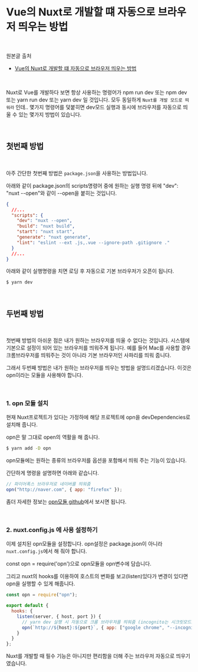 # Vue의 Nuxt로 개발할 떄 자동으로 브라우저 띄우는 방법

<br/>

원본글 출처

- [Vue의 Nuxt로 개발할 떄 자동으로 브라우저 띄우는 방법](https://ux.stories.pe.kr/148)

<br/>

Nuxt로 Vue를 개발하다 보면 항상 사용하는 명령어가 npm run dev 또는 npm dev 또는 yarn run dev 또는 yarn dev 일 것입니다.
모두 동일하게 `Nuxt를 개발 모드로 띄워라` 인데.. 몇가지 명령어를 덫붙히면 dev모드 실행과 동시에 브라우저를 자동으로 띄 울 수 있는 몇가지 방법이 있습니다.

<br/>

## 첫번째 방법

<br/>

아주 간단한 첫번째 방법은 `package.json`을 사용하는 방법입니다.

아래와 같이 package.json의 scripts명령어 중에 원하는 실행 명령 뒤에 "dev": "nuxt --open"와 같이 --open을 붙히는 것입니다.

```json
{
  //...
  "scripts": {
    "dev": "nuxt --open",
    "build": "nuxt build",
    "start": "nuxt start",
    "generate": "nuxt generate",
    "lint": "eslint --ext .js,.vue --ignore-path .gitignore ."
  }
  //...
}
```

아래와 같이 실행명령을 치면 로딩 후 자동으로 기본 브라우저가 오픈이 됩니다.

```sh
$ yarn dev
```

<br/>

## 두번째 방법

<br/>

첫번째 방법의 아쉬운 점은 내가 원하는 브라우저를 띄울 수 없다는 것입니다. 시스템에 기본으로 설정이 되어 있는 브라우저를 띄워주게 됩니다. 예를 들어 Mac를 사용할 경우 크롬브라우저를 띄워주는 것이 아니라 기본 브라우저인 사파리를 띄워 줍니다.

그래서 두번째 방법은 내가 원하는 브라우저를 띄우는 방법을 설명드리겠습니다.
이것은 opn이라는 모듈을 사용해야 합니다.

<br/>

### 1. opn 모듈 설치

현재 Nuxt프로젝트가 있다는 가정하에 해당 프로젝트에 opn을 devDependencies로 설치해 줍니다.

opn은 말 그대로 open의 역활을 해 줍니다.

```sh
$ yarn add -D opn
```

opn모듈에는 원하는 종류의 브라우저를 옵션을 포함해서 띄워 주는 기능이 있습니다.

간단하게 명령을 설명하면 아래와 같습니다.

```js
// 파이어폭스 브라우저로 네이버를 띄워줌
opn("http://naver.com", { app: "firefox" });
```

좀더 자세한 정보는 [opn모듈 github](https://github.com/sindresorhus/open)에서 보시면 됩니다.

<br/>

### 2. nuxt.config.js 에 사용 설정하기

이제 설치된 opn모듈을 설정합니다. opn설정은 package.json이 아니라 `nuxt.config.js`에서 해 줘야 합니다.

const opn = require('opn')으로 opn모듈을 opn변수에 담습니다.

그리고 nuxt의 hooks를 이용하여 호스트의 변화를 보고(listen)있다가 변경이 있다면 opn을 실행할 수 있게 해줍니다.

```js
const opn = require("opn");

export default {
  hooks: {
    listen(server, { host, port }) {
      // yarn dev 실행 시 자동으로 크롬 브라우져를 띄워줌 (incognito는 시크릿모드로 실행)
      opn(`http://${host}:${port}`, { app: ["google chrome", "--incognito"] });
    }
  }
};
```

Nuxt를 개발할 때 필수 기능은 아니지만 편리함을 더해 주는 브라우저 자동으로 띄우기 였습니다.
